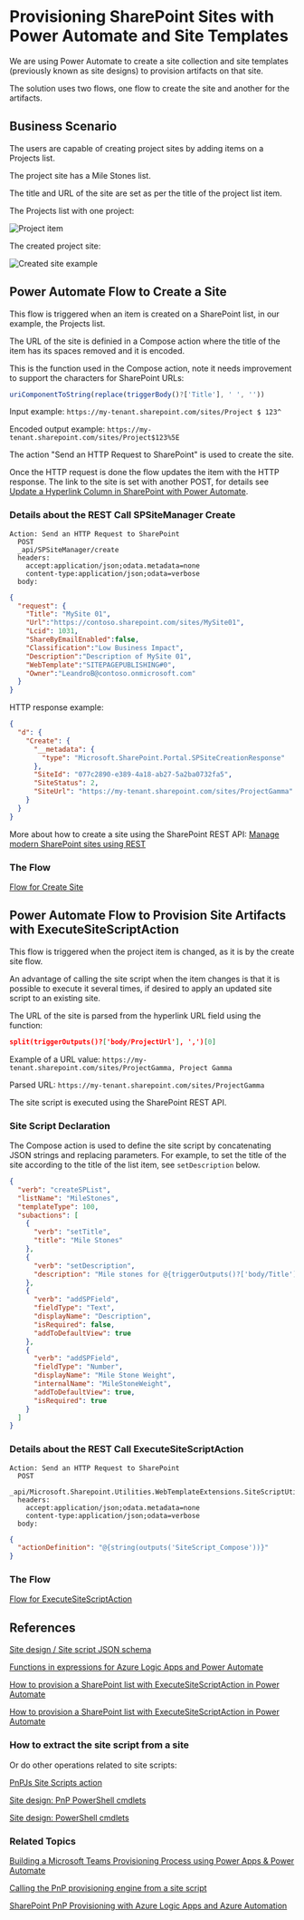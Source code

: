 ﻿# Provisioning SharePoint Sites with Power Automate and Site Templates 

We are using Power Automate to create a site collection and site templates (previously known as site designs) to provision artifacts on that site.

The solution uses two flows, one flow to create the site and another for the artifacts.

## Business Scenario

The users are capable of creating project sites by adding items on a Projects list.

The project site has a Mile Stones list.

The title and URL of the site are set as per the title of the project list item.

The Projects list with one project:

![Project item](./Project-Item.png)

The created project site:

![Created site example](./Created-Site-Example.png)

## Power Automate Flow to Create a Site

This flow is triggered when an item is created on a SharePoint list, in our example, the Projects list.

The URL of the site is definied in a Compose action where the title of the item has its spaces removed and it is encoded.

This is the function used in the Compose action, note it needs improvement to support the characters for SharePoint URLs:
```JavaScript
uriComponentToString(replace(triggerBody()?['Title'], ' ', ''))
```

Input example: `https://my-tenant.sharepoint.com/sites/Project $ 123^`

Encoded output example: `https://my-tenant.sharepoint.com/sites/Project$123%5E`

The action "Send an HTTP Request to SharePoint" is used to create the site.

Once the HTTP request is done the flow updates the item with the HTTP response.
The link to the site is set with another POST, for details see [Update a Hyperlink Column in SharePoint with Power Automate](https://www.tachytelic.net/2021/03/update-hyperlink-column-sharepoint-power-automate/).

### Details about the REST Call SPSiteManager Create

```
Action: Send an HTTP Request to SharePoint
  POST
  _api/SPSiteManager/create
  headers:
    accept:application/json;odata.metadata=none 
    content-type:application/json;odata=verbose
  body:
```
```JSON
{
  "request": {
    "Title": "​MySite 01",
    "Url":"https://contoso.sharepoint.com/sites/​MySite01",
    "Lcid": 1031,
    "ShareByEmailEnabled":false,
    "Classification":"Low Business Impact",
    "Description":"Description of MySite 01",
    "WebTemplate":"SITEPAGEPUBLISHING#0",
    "Owner":"LeandroB@contoso.onmicrosoft.com"
  }
}
```

HTTP response example:
```JSON
{
  "d": {
    "Create": {
      "__metadata": {
        "type": "Microsoft.SharePoint.Portal.SPSiteCreationResponse"
      },
      "SiteId": "077c2890-e389-4a18-ab27-5a2ba0732fa5",
      "SiteStatus": 2,
      "SiteUrl": "https://my-tenant.sharepoint.com/sites/ProjectGamma"
    }
  }
}
```

More about how to create a site using the SharePoint REST API: [Manage modern SharePoint sites using REST](https://docs.microsoft.com/en-us/sharepoint/dev/apis/site-creation-rest)

### The Flow

[Flow for Create Site](./Power-Automate-CreateSite.png)

## Power Automate Flow to Provision Site Artifacts with ExecuteSiteScriptAction

This flow is triggered when the project item is changed, as it is by the create site flow.

An advantage of calling the site script when the item changes is that it is possible to execute it several times, if desired to apply an updated site script to an existing site.

The URL of the site is parsed from the hyperlink URL field using the function:
```JSON
split(triggerOutputs()?['body/ProjectUrl'], ',')[0]
```

Example of a URL value: `https://my-tenant.sharepoint.com/sites/ProjectGamma, Project Gamma`

Parsed URL: `https://my-tenant.sharepoint.com/sites/ProjectGamma`

The site script is executed using the SharePoint REST API.

### Site Script Declaration

The Compose action is used to define the site script by concatenating JSON strings and replacing parameters.
For example, to set the title of the site according to the title of the list item, see `setDescription` below.

```JSON
{
  "verb": "createSPList",
  "listName": "MileStones",
  "templateType": 100,
  "subactions": [
    {
      "verb": "setTitle",
      "title": "Mile Stones"
    },
    {
      "verb": "setDescription",
      "description": "Mile stones for @{triggerOutputs()?['body/Title']}"
    },
    {
      "verb": "addSPField",
      "fieldType": "Text",
      "displayName": "Description",
      "isRequired": false,
      "addToDefaultView": true
    },
    {
      "verb": "addSPField",
      "fieldType": "Number",
      "displayName": "Mile Stone Weight",
      "internalName": "MileStoneWeight",
      "addToDefaultView": true,
      "isRequired": true
    }
  ]
}
```

### Details about the REST Call ExecuteSiteScriptAction

```
Action: Send an HTTP Request to SharePoint
  POST
  _api/Microsoft.Sharepoint.Utilities.WebTemplateExtensions.SiteScriptUtility.ExecuteSiteScriptAction()
  headers:
    accept:application/json;odata.metadata=none
    content-type:application/json;odata=verbose
  body:
```
```JSON
{
  "actionDefinition": "@{string(outputs('SiteScript_Compose'))}"
}
```

### The Flow

[Flow for ExecuteSiteScriptAction](./Power-Automate-ExecuteSiteScriptAction.png)

## References
[Site design / Site script JSON schema](https://docs.microsoft.com/en-us/sharepoint/dev/declarative-customization/site-design-json-schema)

[Functions in expressions for Azure Logic Apps and Power Automate](https://docs.microsoft.com/en-gb/azure/logic-apps/workflow-definition-language-functions-reference)

[How to provision a SharePoint list with ExecuteSiteScriptAction in Power Automate](https://www.youtube.com/watch?v=daJwaY-zdBw)

[How to provision a SharePoint list with ExecuteSiteScriptAction in Power Automate](http://johnliu.net/blog/2020/6/how-to-provision-sharepoint-list-and-resources-with-only-standard-microsoft-flow-using-executesitescriptaction)

### How to extract the site script from a site
Or do other operations related to site scripts:

[PnPJs Site Scripts action](https://pnp.github.io/pnpjs/sp/site-scripts/)

[Site design: PnP PowerShell cmdlets](https://docs.microsoft.com/en-us/sharepoint/dev/declarative-customization/site-design-pnppowershell)

[Site design: PowerShell cmdlets](https://docs.microsoft.com/en-us/sharepoint/dev/declarative-customization/site-design-powershell)

### Related Topics
[Building a Microsoft Teams Provisioning Process using Power Apps & Power Automate](https://thomasdaly.net/2021/01/24/building-a-microsoft-teams-provisioning-process-using-power-apps-power-automate/)

[Calling the PnP provisioning engine from a site script](https://docs.microsoft.com/en-us/sharepoint/dev/declarative-customization/site-design-pnp-provisioning)

[SharePoint PnP Provisioning with Azure Logic Apps and Azure Automation](https://thesharepointfarm.com/2020/12/sharepoint-azure-pnp-provisioning/)
